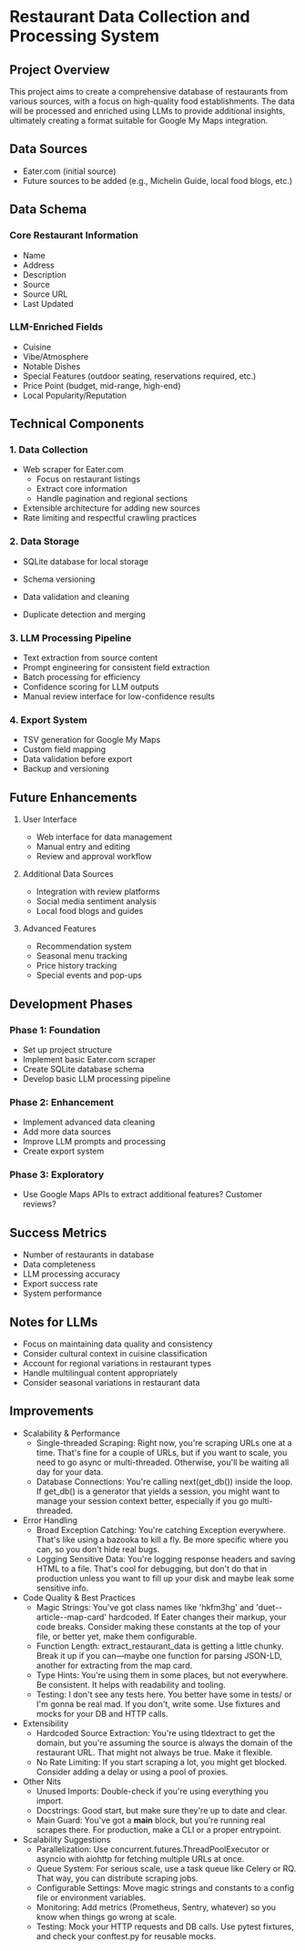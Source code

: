 # Restaurant Data Collection and Processing System

## Project Overview
This project aims to create a comprehensive database of restaurants from various sources, with a focus on high-quality food establishments. The data will be processed and enriched using LLMs to provide additional insights, ultimately creating a format suitable for Google My Maps integration.

## Data Sources
- Eater.com (initial source)
- Future sources to be added (e.g., Michelin Guide, local food blogs, etc.)

## Data Schema
### Core Restaurant Information
- Name
- Address
- Description
- Source
- Source URL
- Last Updated

### LLM-Enriched Fields
- Cuisine
- Vibe/Atmosphere
- Notable Dishes
- Special Features (outdoor seating, reservations required, etc.)
- Price Point (budget, mid-range, high-end)
- Local Popularity/Reputation

## Technical Components

### 1. Data Collection
- Web scraper for Eater.com
  - Focus on restaurant listings
  - Extract core information
  - Handle pagination and regional sections
- Extensible architecture for adding new sources
- Rate limiting and respectful crawling practices

### 2. Data Storage
- SQLite database for local storage
- Schema versioning
- Data validation and cleaning

- Duplicate detection and merging

### 3. LLM Processing Pipeline
- Text extraction from source content
- Prompt engineering for consistent field extraction
- Batch processing for efficiency
- Confidence scoring for LLM outputs
- Manual review interface for low-confidence results

### 4. Export System
- TSV generation for Google My Maps
- Custom field mapping
- Data validation before export
- Backup and versioning

## Future Enhancements
1. User Interface
   - Web interface for data management
   - Manual entry and editing
   - Review and approval workflow

2. Additional Data Sources
   - Integration with review platforms
   - Social media sentiment analysis
   - Local food blogs and guides

3. Advanced Features
   - Recommendation system
   - Seasonal menu tracking
   - Price history tracking
   - Special events and pop-ups

## Development Phases

### Phase 1: Foundation
- Set up project structure
- Implement basic Eater.com scraper
- Create SQLite database schema
- Develop basic LLM processing pipeline

### Phase 2: Enhancement
- Implement advanced data cleaning
- Add more data sources
- Improve LLM prompts and processing
- Create export system

### Phase 3: Exploratory
- Use Google Maps APIs to extract additional features? Customer reviews?

## Success Metrics
- Number of restaurants in database
- Data completeness
- LLM processing accuracy
- Export success rate
- System performance

## Notes for LLMs
- Focus on maintaining data quality and consistency
- Consider cultural context in cuisine classification
- Account for regional variations in restaurant types
- Handle multilingual content appropriately
- Consider seasonal variations in restaurant data

## Improvements
- Scalability & Performance
  - Single-threaded Scraping: Right now, you're scraping URLs one at a time. That's fine for a couple of URLs, but if you want to scale, you need to go async or multi-threaded. Otherwise, you'll be waiting all day for your data.
  - Database Connections: You're calling next(get_db()) inside the loop. If get_db() is a generator that yields a session, you might want to manage your session context better, especially if you go multi-threaded.
- Error Handling
  - Broad Exception Catching: You're catching Exception everywhere. That's like using a bazooka to kill a fly. Be more specific where you can, so you don't hide real bugs.
  - Logging Sensitive Data: You're logging response headers and saving HTML to a file. That's cool for debugging, but don't do that in production unless you want to fill up your disk and maybe leak some sensitive info.
- Code Quality & Best Practices
  - Magic Strings: You've got class names like 'hkfm3hg' and 'duet--article--map-card' hardcoded. If Eater changes their markup, your code breaks. Consider making these constants at the top of your file, or better yet, make them configurable.
  - Function Length: extract_restaurant_data is getting a little chunky. Break it up if you can—maybe one function for parsing JSON-LD, another for extracting from the map card.
  - Type Hints: You're using them in some places, but not everywhere. Be consistent. It helps with readability and tooling.
  - Testing: I don't see any tests here. You better have some in tests/ or I'm gonna be real mad. If you don't, write some. Use fixtures and mocks for your DB and HTTP calls.
- Extensibility
  - Hardcoded Source Extraction: You're using tldextract to get the domain, but you're assuming the source is always the domain of the restaurant URL. That might not always be true. Make it flexible.
  - No Rate Limiting: If you start scraping a lot, you might get blocked. Consider adding a delay or using a pool of proxies.
- Other Nits
  - Unused Imports: Double-check if you're using everything you import.
  - Docstrings: Good start, but make sure they're up to date and clear.
  - Main Guard: You've got a __main__ block, but you're running real scrapes there. For production, make a CLI or a proper entrypoint.
- Scalability Suggestions
  - Parallelization: Use concurrent.futures.ThreadPoolExecutor or asyncio with aiohttp for fetching multiple URLs at once.
  - Queue System: For serious scale, use a task queue like Celery or RQ. That way, you can distribute scraping jobs.
  - Configurable Settings: Move magic strings and constants to a config file or environment variables.
  - Monitoring: Add metrics (Prometheus, Sentry, whatever) so you know when things go wrong at scale.
  - Testing: Mock your HTTP requests and DB calls. Use pytest fixtures, and check your conftest.py for reusable mocks.
